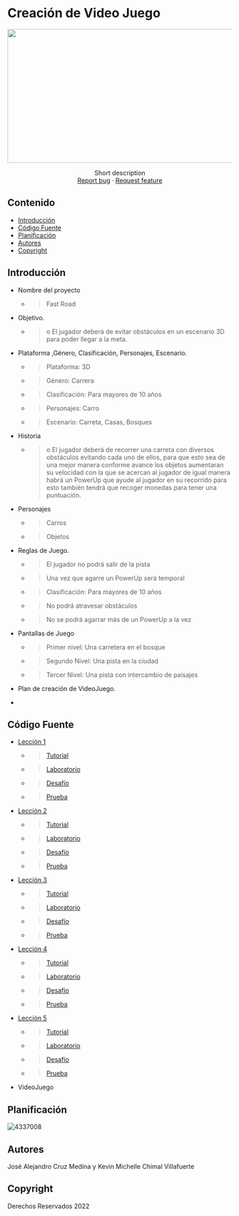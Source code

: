# Creación de Video Juego
<p align="center">
    <img src="https://user-images.githubusercontent.com/8560750/195950148-0c0df38e-5f96-45ae-87c3-6922738c612d.jpg" alt="Logo" width=1200 height=300>

  <p align="center">
    Short description
    <br>
    <a href="https://reponame/issues/new?template=bug.md">Report bug</a>
    ·
    <a href="https://reponame/issues/new?template=feature.md&labels=feature">Request feature</a>
  </p>
</p>


## Contenido

- [Introducción](#introducción)
- [Código Fuente](#código-fuente)
- [Planificación](#planificación)
- [Autores](#autores)
- [Copyright](#copyright)


## Introducción

* Nombre del proyecto
   * > <p>Fast Road</p>
* Objetivo.
  * ><p>o	El jugador deberá de evitar obstáculos en un escenario 3D para poder llegar a la meta.</p>
* Plataforma ,Género, Clasificación, Personajes, Escenario.
  * > <p>Plataforma: 3D</p>
  * > <p>Género: Carrera</p>
  * > <p>Clasificación: Para mayores de 10 años</p>
  * > <p>Personajes: Carro</p>
  * > <p>Escenario: Carreta, Casas, Bosques</p>

* Historia
  * > <p>o	El jugador deberá de recorrer una carreta con diversos obstáculos evitando cada uno de ellos, para que esto sea de una mejor manera conforme avance los objetos aumentaran su velocidad con la que se acercan al jugador de igual manera habrá un PowerUp que ayude al jugador en su recorrido para esto también tendrá que recoger monedas para tener una puntuación.</p>
* Personajes
  * > <p>Carros</p>
  * > <p>Objetos</p>
* Reglas de Juego.
  * > <p>El jugador no podrá salir de la pista</p>
  * > <p>Una vez que agarre un PowerUp será temporal</p>
  * > <p>Clasificación: Para mayores de 10 años</p>
  * > <p>No podrá atravesar obstáculos</p>
  * > <p>No se podrá agarrar más de un PowerUp a la vez</p>
* Pantallas de Juego
  * > <p>Primer nivel: Una carretera en el bosque</p>
  * > <p>Segundo Nivel: Una pista en la ciudad</p>
  * > <p>Tercer Nivel: Una pista con intercambio de paisajes</p>
* Plan de creación de VideoJuego.
 * > <p></p>

## Código Fuente

* <a href="https://github.com/Alex32451756/CreacionVideoJuegos/tree/main/Leccion1">Lección 1</a>
  * > <a href="https://github.com/Alex32451756/CreacionVideoJuegos/tree/main/Leccion1/Tutorial">Tutorial</a>
  * > <a href="https://github.com/Alex32451756/CreacionVideoJuegos/tree/main/Leccion1/Laboratorio">Laboratorio</a>
  * > <a href="https://github.com/Alex32451756/CreacionVideoJuegos/tree/main/Leccion1/Dasaf%C3%ADo">Desafío</a>
  * > <a href="https://github.com/Alex32451756/CreacionVideoJuegos/tree/main/Leccion1/Prueba">Prueba</a>
* <a href="https://github.com/Alex32451756/CreacionVideoJuegos/tree/main/Leccion2">Lección 2</a>
  * > <a href="https://github.com/Alex32451756/CreacionVideoJuegos/tree/main/Leccion2/Tutorial">Tutorial</a>
  * > <a href="https://github.com/Alex32451756/CreacionVideoJuegos/tree/main/Leccion2/Laboratorio">Laboratorio</a>
  * > <a href="https://github.com/Alex32451756/CreacionVideoJuegos/tree/main/Leccion2/Dasaf%C3%ADo">Desafío</a>
  * > <a href="https://github.com/Alex32451756/CreacionVideoJuegos/tree/main/Leccion2/Prueba">Prueba</a>
* <a href="https://github.com/Alex32451756/CreacionVideoJuegos/tree/main/Leccion3">Lección 3</a>
  * > <a href="https://github.com/Alex32451756/CreacionVideoJuegos/tree/main/Leccion3/Tutorial">Tutorial</a>
  * > <a href="https://github.com/Alex32451756/CreacionVideoJuegos/tree/main/Leccion3/Laboratorio">Laboratorio</a>
  * > <a href="https://github.com/Alex32451756/CreacionVideoJuegos/tree/main/Leccion3/Dasaf%C3%ADo">Desafío</a>
  * > <a href="https://github.com/Alex32451756/CreacionVideoJuegos/tree/main/Leccion3/Prueba">Prueba</a>
* <a href="https://github.com/Alex32451756/CreacionVideoJuegos/tree/main/Leccion4">Lección 4</a>
  * > <a href="https://github.com/Alex32451756/CreacionVideoJuegos/tree/main/Leccion4/Tutorial">Tutorial</a>
  * > <a href="https://github.com/Alex32451756/CreacionVideoJuegos/tree/main/Leccion4/Laboratorio">Laboratorio</a>
  * > <a href="https://github.com/Alex32451756/CreacionVideoJuegos/tree/main/Leccion4/Dasaf%C3%ADo">Desafío</a>
  * > <a href="https://github.com/Alex32451756/CreacionVideoJuegos/tree/main/Leccion4/Prueba">Prueba</a>
* <a href="https://github.com/Alex32451756/CreacionVideoJuegos/tree/main/Leccion5">Lección 5</a>
  * > <a href="https://github.com/Alex32451756/CreacionVideoJuegos/tree/main/Leccion5/Tutorial">Tutorial</a>
  * > <a href="https://github.com/Alex32451756/CreacionVideoJuegos/tree/main/Leccion5/Laboratorio">Laboratorio</a>
  * > <a href="https://github.com/Alex32451756/CreacionVideoJuegos/tree/main/Leccion5/Dasaf%C3%ADo">Desafío</a>
  * > <a href="https://github.com/Alex32451756/CreacionVideoJuegos/tree/main/Leccion5/Prueba">Prueba</a>
* VideoJuego

## Planificación

![4337008](https://user-images.githubusercontent.com/8560750/195951617-083a7e4d-323d-47b5-8e5e-529ded31bc06.jpg)

## Autores
José Alejandro Cruz Medina y Kevin Michelle Chimal Villafuerte

## Copyright
Derechos Reservados 2022
